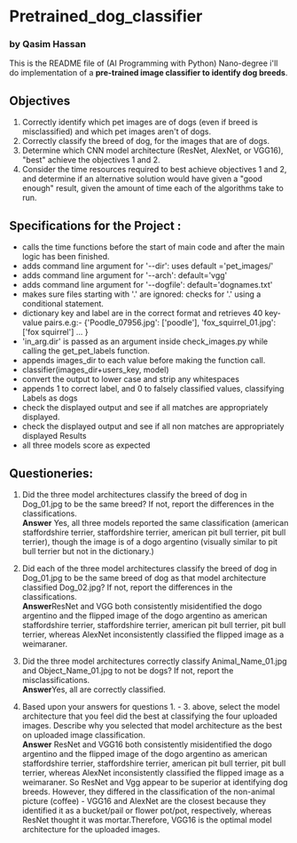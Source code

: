 # <b>Pretrained_dog_classifier</b>
### by Qasim Hassan

This is the README file of (AI Programming with Python) Nano-degree i'll do implementation of a <b>pre-trained image classifier to identify dog breeds</b>.

## <b>Objectives</b>
1. Correctly identify which pet images are of dogs (even if breed is misclassified) and which pet images aren't of dogs.
2. Correctly classify the breed of dog, for the images that are of dogs.
3. Determine which CNN model architecture (ResNet, AlexNet, or VGG16), "best" achieve the objectives 1 and 2.
4. Consider the time resources required to best achieve objectives 1 and 2, and determine if an alternative solution would have given a "good enough" result, given the amount of time each of the algorithms take to run.

## <b>Specifications for the Project </b>:

* calls the time functions before the start of main code and after the main logic has been finished.
* adds command line argument for '--dir': uses default ='pet_images/'
* adds command line argument for '--arch': default='vgg'
* adds command line argument for '--dogfile': default='dognames.txt'
* makes sure files starting with '.' are ignored: checks for '.' using a conditional statement.
* dictionary key and label are in the correct format and retrieves 40 key-value pairs.e.g:- {'Poodle_07956.jpg': ['poodle'], 'fox_squirrel_01.jpg': ['fox squirrel'] ... }
* 'in_arg.dir' is passed as an argument inside check_images.py while calling the get_pet_labels function.
* appends images_dir to each value before making the function call.
* classifier(images_dir+users_key, model)
* convert the output to lower case and strip any whitespaces
* appends 1 to correct label, and 0 to falsely classified values, classifying Labels as dogs
* check the displayed output and see if all matches are appropriately displayed.
* check the displayed output and see if all non matches are appropriately displayed Results
* all three models score as expected


## <b>Questioneries</b>:
1. Did the three model architectures classify the breed of dog in Dog_01.jpg to be the same breed? If not, report the differences in the classifications.</br>
<b>Answer</b> Yes, all three models reported the same classification (american staffordshire terrier, staffordshire terrier, american pit bull terrier, pit bull terrier), though the image is of a dogo argentino (visually similar to pit bull terrier but not in the dictionary.)

2. Did each of the three model architectures classify the breed of dog in Dog_01.jpg to be the same breed of dog as that model architecture classified Dog_02.jpg? If not, report the differences in the classifications.</br>
<b>Answer</b>ResNet and VGG both consistently misidentified the dogo argentino and the flipped image of the dogo argentino as american staffordshire terrier, staffordshire terrier, american pit bull terrier, pit bull terrier, whereas AlexNet inconsistently classified the flipped image as a weimaraner.

3. Did the three model architectures correctly classify Animal_Name_01.jpg and Object_Name_01.jpg to not be dogs? If not, report the misclassifications.</br>
<b>Answer</b>Yes, all are correctly classified.

4. Based upon your answers for questions 1. - 3. above, select the model architecture that you feel did the best at classifying the four uploaded images. Describe why you selected that model architecture as the best on uploaded image classification.</br>
<b>Answer</b> ResNet and VGG16 both consistently misidentified the dogo argentino and the flipped image of the dogo argentino as american staffordshire terrier, staffordshire terrier, american pit bull terrier, pit bull terrier, whereas AlexNet inconsistently classified the flipped image as a weimaraner. So ResNet and Vgg appear to be superior at identifying dog breeds. However, they differed in the classification of the non-animal picture (coffee) - VGG16 and AlexNet are the closest because they identified it as a bucket/pail or flower pot/pot, respectively, whereas ResNet thought it was mortar.Therefore, VGG16 is the optimal model architecture for the uploaded images.
